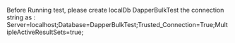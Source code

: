 ﻿Before Running test, please create localDb DapperBulkTest
the connection string as : Server=localhost;Database=DapperBulkTest;Trusted_Connection=True;MultipleActiveResultSets=true;